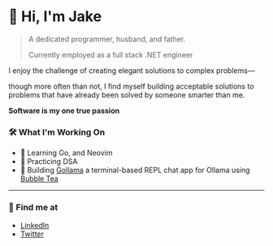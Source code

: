 # 👋 Hi, I'm Jake

> A dedicated programmer, husband, and father.
>
> Currently employed as a full stack .NET engineer

I enjoy the challenge of creating elegant solutions to complex problems—

though more often than not, I find myself building acceptable solutions to problems that have already been solved by someone smarter than me.

**Software is my one true passion**

### 🛠️ What I'm Working On

- 🧠 Learning Go, and Neovim
- 🧮 Practicing DSA
- 🦙 Building [Gollama](https://github.com/portbound/go-llama) a terminal-based REPL chat app for Ollama using [Bubble Tea](https://github.com/charmbracelet/bubbletea)

--- 

### 🌱 Find me at

- [LinkedIn](https://www.linkedin.com/in/jake-levy)
- [Twitter](https://x.com/port_bound)

